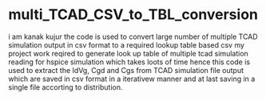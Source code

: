 # multi_TCAD_CSV_to_TBL_conversion
i am kanak kujur
the code is used to convert large number of multiple TCAD simulation output in csv format to a required lookup table based csv
my project work reqired to generate look up table of  multiple tcad simulation reading for hspice simulation which takes loots of time hence this code is used to extract the IdVg, Cgd and Cgs from TCAD simulation file output which are saved in csv format in a iterativew manner and at last saving in a single file accorting to distribution.
